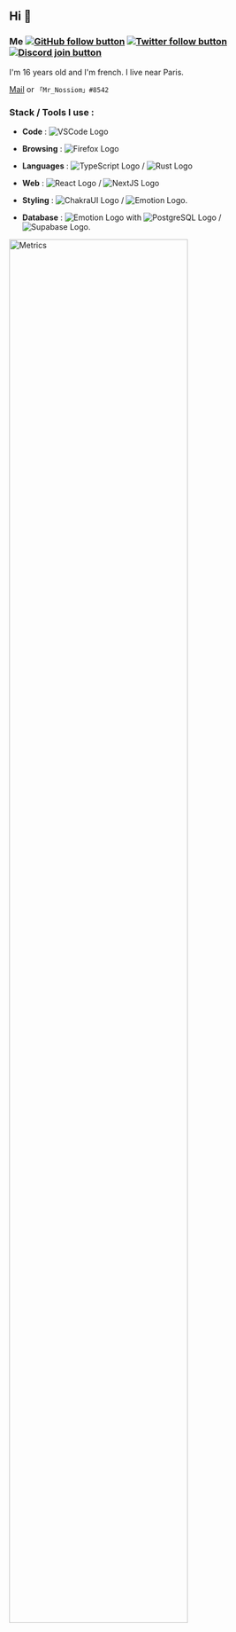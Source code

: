 ## Hi 👋

### Me [![GitHub follow button](https://img.shields.io/github/followers/MrNossiom?label=Follow&style=social)](https://github.com/MrNossiom) [![Twitter follow button](https://img.shields.io/twitter/follow/milo_moisson?label=Follow&style=social)](https://twitter.com/milo_moisson) [![Discord join button](https://img.shields.io/badge/Discord-Join-3178C6?style=social&logo=Discord)](https://discord.gg/GrbpRNza5j)

I'm 16 years old and I'm french. I live near Paris.

[Mail](mailto:milomoisson@gmail.com) or `「Mr_Nossiom」#8542`

### Stack / Tools I use :

-   **Code** : <img class="stack-logo" alt="VSCode Logo" src="https://img.shields.io/badge/-VS_Code-007ACC?style=flat-square&logo=visual-studio-code">
-   **Browsing** : <img class="stack-logo" alt="Firefox Logo" src="https://img.shields.io/badge/-Firefox-FF7139?style=flat-square&logo=firefox&logoColor=white">

-   **Languages** : <img class="stack-logo" alt="TypeScript Logo" src="https://img.shields.io/badge/-TypeScript-3178C6?style=flat-square&logo=TypeScript&logoColor=white"> / <img class="stack-logo" alt="Rust Logo" src="https://img.shields.io/badge/-Rust-000000?style=flat-square&logo=Rust&logoColor=white">
-   **Web** : <img class="stack-logo" alt="React Logo" src="https://img.shields.io/badge/-React-333?style=flat-square&logo=react"> / <img class="stack-logo" alt="NextJS Logo" src="https://img.shields.io/badge/-Next.js-333?style=flat-square&logo=next.js">
-   **Styling** : <img class="stack-logo" alt="ChakraUI Logo" src="https://img.shields.io/badge/-Chakra_UI-319795?style=flat-square&logo=chakra-ui&logoColor=white"> / <img class="stack-logo" alt="Emotion Logo" src="https://img.shields.io/badge/-Emotion-DB7093?style=flat-square">.
-   **Database** : <img class="stack-logo" alt="Emotion Logo" src="https://img.shields.io/badge/-Prisma-2D3748?style=flat-square&logo=prisma&logoColor=white"> with <img class="stack-logo" alt="PostgreSQL Logo" src="https://img.shields.io/badge/-PostgreSQL-4169E1?style=flat-square&logo=PostgreSQL&logoColor=white"> / <img class="stack-logo" alt="Supabase Logo" src="https://img.shields.io/badge/-Supabase-3ECF8E?style=flat-square&logo=Supabase&logoColor=white">.

<img alt="Metrics" style="width:80%;" src="https://github.com/MrNossiom/MrNossiom/blob/master/metrics.svg">
